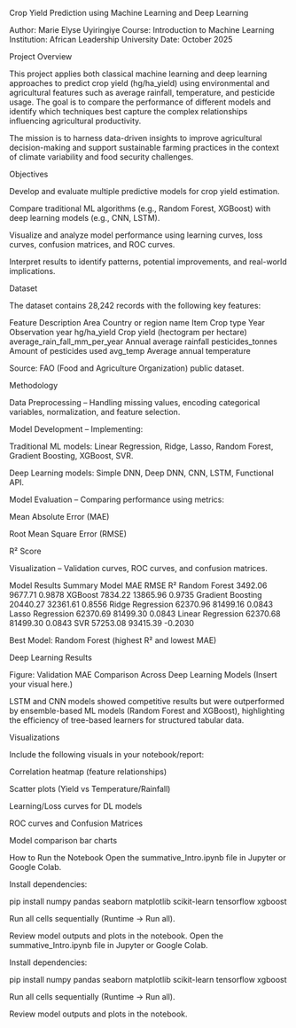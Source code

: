 Crop Yield Prediction using Machine Learning and Deep Learning

Author: Marie Elyse Uyiringiye
Course: Introduction to Machine Learning
Institution: African Leadership University
Date: October 2025

 Project Overview

This project applies both classical machine learning and deep learning approaches to predict crop yield (hg/ha_yield) using environmental and agricultural features such as average rainfall, temperature, and pesticide usage. The goal is to compare the performance of different models and identify which techniques best capture the complex relationships influencing agricultural productivity.

The mission is to harness data-driven insights to improve agricultural decision-making and support sustainable farming practices in the context of climate variability and food security challenges.

 Objectives

Develop and evaluate multiple predictive models for crop yield estimation.

Compare traditional ML algorithms (e.g., Random Forest, XGBoost) with deep learning models (e.g., CNN, LSTM).

Visualize and analyze model performance using learning curves, loss curves, confusion matrices, and ROC curves.

Interpret results to identify patterns, potential improvements, and real-world implications.

 Dataset

The dataset contains 28,242 records with the following key features:

Feature	Description
Area	Country or region name
Item	Crop type
Year	Observation year
hg/ha_yield	Crop yield (hectogram per hectare)
average_rain_fall_mm_per_year	Annual average rainfall
pesticides_tonnes	Amount of pesticides used
avg_temp	Average annual temperature

Source: FAO (Food and Agriculture Organization) public dataset.

 Methodology

Data Preprocessing – Handling missing values, encoding categorical variables, normalization, and feature selection.

Model Development – Implementing:

Traditional ML models: Linear Regression, Ridge, Lasso, Random Forest, Gradient Boosting, XGBoost, SVR.

Deep Learning models: Simple DNN, Deep DNN, CNN, LSTM, Functional API.

Model Evaluation – Comparing performance using metrics:

Mean Absolute Error (MAE)

Root Mean Square Error (RMSE)

R² Score

Visualization – Validation curves, ROC curves, and confusion matrices.

 Model Results Summary
Model	MAE	RMSE	R²
Random Forest	3492.06	9677.71	0.9878
XGBoost	7834.22	13865.96	0.9735
Gradient Boosting	20440.27	32361.61	0.8556
Ridge Regression	62370.96	81499.16	0.0843
Lasso Regression	62370.69	81499.30	0.0843
Linear Regression	62370.68	81499.30	0.0843
SVR	57253.08	93415.39	-0.2030

 Best Model: Random Forest (highest R² and lowest MAE)

 Deep Learning Results

Figure: Validation MAE Comparison Across Deep Learning Models
(Insert your visual here.)

LSTM and CNN models showed competitive results but were outperformed by ensemble-based ML models (Random Forest and XGBoost), highlighting the efficiency of tree-based learners for structured tabular data.

 Visualizations

Include the following visuals in your notebook/report:

Correlation heatmap (feature relationships)

Scatter plots (Yield vs Temperature/Rainfall)

Learning/Loss curves for DL models

ROC curves and Confusion Matrices

Model comparison bar charts

 How to Run the Notebook
Open the summative_Intro.ipynb file in Jupyter or Google Colab.

Install dependencies:

pip install numpy pandas seaborn matplotlib scikit-learn tensorflow xgboost


Run all cells sequentially (Runtime → Run all).

Review model outputs and plots in the notebook.
Open the summative_Intro.ipynb file in Jupyter or Google Colab.

Install dependencies:

pip install numpy pandas seaborn matplotlib scikit-learn tensorflow xgboost


Run all cells sequentially (Runtime → Run all).

Review model outputs and plots in the notebook.
